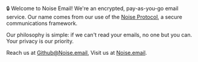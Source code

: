 
🔒 Welcome to Noise Email! We're an encrypted, pay-as-you-go email service. 
Our name comes from our use of the [Noise Protocol](https://noiseprotocol.org/noise.html), a secure communications framework. 

Our philosophy is simple: if we can't read your emails, no one but you can. 
Your privacy is our priority. 

Reach us at [Github@Noise.email](mailto://github@noise.email), Visit us at [Noise.email](https://Noise.email).
